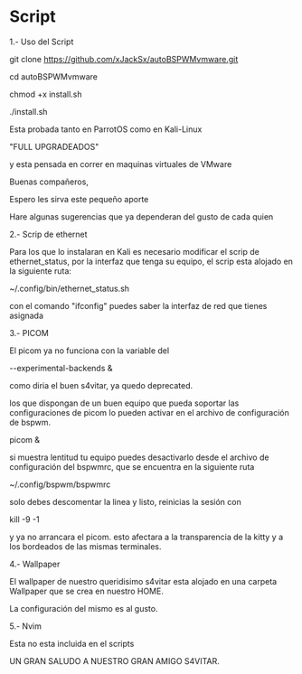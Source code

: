 # Script

1.- Uso del Script

git clone https://github.com/xJackSx/autoBSPWMvmware.git

cd autoBSPWMvmware

chmod +x install.sh

./install.sh

Esta probada tanto en ParrotOS como en Kali-Linux

"FULL UPGRADEADOS"

y esta pensada en correr en maquinas virtuales de VMware

Buenas compañeros,

Espero les sirva este pequeño aporte

Hare algunas sugerencias que ya dependeran del gusto de cada quien

2.- Scrip de ethernet

Para los que lo instalaran en Kali es necesario modificar el scrip de ethernet_status, por la interfaz que tenga su equipo,
el scrip esta alojado en la siguiente ruta:

~/.config/bin/ethernet_status.sh

con el comando "ifconfig" puedes saber la interfaz de red que tienes asignada

3.- PICOM

El picom ya no funciona con la variable del

--experimental-backends &

como diria el buen s4vitar, ya quedo deprecated.

los que dispongan de un buen equipo que pueda soportar las configuraciones de picom lo pueden activar en el archivo de configuración de bspwm.

picom &

si muestra lentitud tu equipo puedes desactivarlo desde el archivo de configuración del bspwmrc, que se encuentra en la siguiente ruta

~/.config/bspwm/bspwmrc

solo debes descomentar la linea y listo, reinicias la sesión con

kill -9 -1

y ya no arrancara el picom. esto afectara a la transparencia de la kitty y a los bordeados de las mismas terminales.

4.- Wallpaper

El wallpaper de nuestro queridisimo s4vitar esta alojado en una carpeta Wallpaper que se crea en nuestro HOME.

La configuración del mismo es al gusto.

5.- Nvim

Esta no esta incluida en el scripts

UN GRAN SALUDO A NUESTRO GRAN AMIGO S4VITAR.
